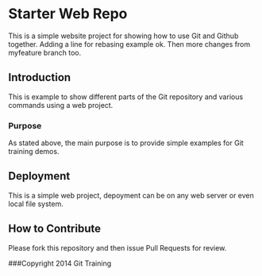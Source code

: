 # Starter Web Repo

This is a simple website project for showing how to use Git and Github together.
Adding a line for rebasing example ok. Then more changes from myfeature branch too.

## Introduction

This is example to show different parts of the Git repository and various commands using a web project.

### Purpose

As stated above, the main purpose is to provide simple examples for Git training demos.

## Deployment

This is a simple web project, depoyment can be on any web server or even local file system.

## How to Contribute

Please fork this repository and then issue Pull Requests for review.

###Copyright
2014 Git Training